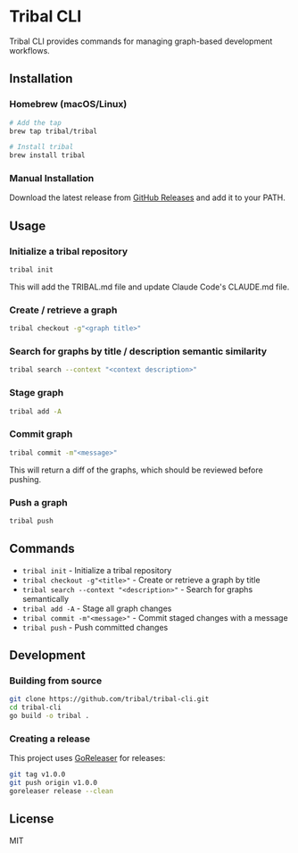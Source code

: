 # Tribal CLI

Tribal CLI provides commands for managing graph-based development workflows.

## Installation

### Homebrew (macOS/Linux)

```bash
# Add the tap
brew tap tribal/tribal

# Install tribal
brew install tribal
```

### Manual Installation

Download the latest release from [GitHub Releases](https://github.com/tribal/tribal-cli/releases) and add it to your PATH.

## Usage

### Initialize a tribal repository

```bash
tribal init
```

This will add the TRIBAL.md file and update Claude Code's CLAUDE.md file.

### Create / retrieve a graph

```bash
tribal checkout -g"<graph title>"
```

### Search for graphs by title / description semantic similarity

```bash
tribal search --context "<context description>"
```

### Stage graph

```bash
tribal add -A
```

### Commit graph

```bash
tribal commit -m"<message>"
```

This will return a diff of the graphs, which should be reviewed before pushing.

### Push a graph

```bash
tribal push
```

## Commands

- `tribal init` - Initialize a tribal repository
- `tribal checkout -g"<title>"` - Create or retrieve a graph by title
- `tribal search --context "<description>"` - Search for graphs semantically
- `tribal add -A` - Stage all graph changes
- `tribal commit -m"<message>"` - Commit staged changes with a message
- `tribal push` - Push committed changes

## Development

### Building from source

```bash
git clone https://github.com/tribal/tribal-cli.git
cd tribal-cli
go build -o tribal .
```

### Creating a release

This project uses [GoReleaser](https://goreleaser.com/) for releases:

```bash
git tag v1.0.0
git push origin v1.0.0
goreleaser release --clean
```

## License

MIT